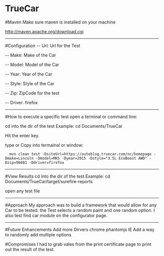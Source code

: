# TrueCar

#Maven
Make sure maven is installed on your machine

http://maven.apache.org/download.cgi

----------------------------------------
#Configuration
-- Url: Url for the Test

-- Make: Make of the Car

-- Model: Model of the Car

-- Year: Year of the Car

-- Style: Style of the Car

-- Zip: ZipCode for the test

-- Driver: firefox

-----------------------------------------
#How to execute a specific test
  open a terminal or command line: 
  
  cd into the dir of the test Example: cd Documents/TrueCar
  
  Hit the enter key.
  
  type or Copy into termainal or window:
      
      mvn clean test -DsiteUrl=https://autoblog.truecar.com/nc/homepage -Dmake=Lincoln -Dmodel=MKS -Dyear=2015 -Dstyle="3.5L EcoBoost AWD" -Dzip=90401 -Ddriver=firefox

-------------------------------------------

#View Results
  cd into the dir of the test Example: cd Documents/TrueCar/target/surefire-reports
  
  open any test file

-------------------------------------------

#Approach
  My approach was to build a framework that would allow for any Car to be tested. the Test selects a random paint and one random option. I also test find car module on the configurator page.
 
--------------------------------------------

#Future Enhancements
  Add more Dirvers
    chrome
    phantomjs
    IE
  Add a way to randomly add multiple options


#Compromises
  I had to grab vales from the print certificate page to print out the result of the test. 





